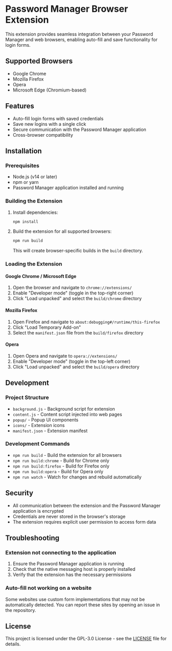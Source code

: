 # Password Manager Browser Extension

This extension provides seamless integration between your Password Manager and web browsers, enabling auto-fill and save functionality for login forms.

## Supported Browsers

- Google Chrome
- Mozilla Firefox
- Opera
- Microsoft Edge (Chromium-based)

## Features

- Auto-fill login forms with saved credentials
- Save new logins with a single click
- Secure communication with the Password Manager application
- Cross-browser compatibility

## Installation

### Prerequisites

- Node.js (v14 or later)
- npm or yarn
- Password Manager application installed and running

### Building the Extension

1. Install dependencies:
   ```bash
   npm install
   ```

2. Build the extension for all supported browsers:
   ```bash
   npm run build
   ```

   This will create browser-specific builds in the `build` directory.

### Loading the Extension

#### Google Chrome / Microsoft Edge

1. Open the browser and navigate to `chrome://extensions/`
2. Enable "Developer mode" (toggle in the top-right corner)
3. Click "Load unpacked" and select the `build/chrome` directory

#### Mozilla Firefox

1. Open Firefox and navigate to `about:debugging#/runtime/this-firefox`
2. Click "Load Temporary Add-on"
3. Select the `manifest.json` file from the `build/firefox` directory

#### Opera

1. Open Opera and navigate to `opera://extensions/`
2. Enable "Developer mode" (toggle in the top-left corner)
3. Click "Load unpacked" and select the `build/opera` directory

## Development

### Project Structure

- `background.js` - Background script for extension
- `content.js` - Content script injected into web pages
- `popup/` - Popup UI components
- `icons/` - Extension icons
- `manifest.json` - Extension manifest

### Development Commands

- `npm run build` - Build the extension for all browsers
- `npm run build:chrome` - Build for Chrome only
- `npm run build:firefox` - Build for Firefox only
- `npm run build:opera` - Build for Opera only
- `npm run watch` - Watch for changes and rebuild automatically

## Security

- All communication between the extension and the Password Manager application is encrypted
- Credentials are never stored in the browser's storage
- The extension requires explicit user permission to access form data

## Troubleshooting

### Extension not connecting to the application

1. Ensure the Password Manager application is running
2. Check that the native messaging host is properly installed
3. Verify that the extension has the necessary permissions

### Auto-fill not working on a website

Some websites use custom form implementations that may not be automatically detected. You can report these sites by opening an issue in the repository.

## License

This project is licensed under the GPL-3.0 License - see the [LICENSE](LICENSE) file for details.
